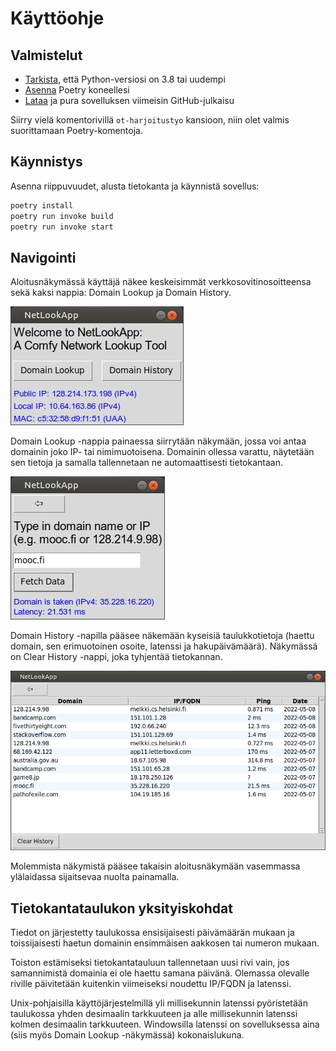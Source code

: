 # Käyttöohje

## Valmistelut

- [Tarkista](https://wiki.python.org/moin/BeginnersGuide/Download), että Python-versiosi on 3.8 tai uudempi
- [Asenna](https://python-poetry.org/docs/#installation) Poetry koneellesi
- [Lataa](https://github.com/weverhall/ot-harjoitustyo/releases/tag/final) ja pura sovelluksen viimeisin GitHub-julkaisu

Siirry vielä komentorivillä `ot-harjoitustyo` kansioon, niin olet valmis suorittamaan Poetry-komentoja.

## Käynnistys

Asenna riippuvuudet, alusta tietokanta ja käynnistä sovellus:

```bash
poetry install
poetry run invoke build
poetry run invoke start
```

## Navigointi

Aloitusnäkymässä käyttäjä näkee keskeisimmät verkkosovitinosoitteensa sekä kaksi nappia: Domain Lookup ja Domain History.

![Main View](https://raw.githubusercontent.com/weverhall/ot-harjoitustyo/master/dokumentaatio/kuvat/main.png "Main View")

Domain Lookup -nappia painaessa siirrytään näkymään, jossa voi antaa domainin joko IP- tai nimimuotoisena. Domainin ollessa varattu, näytetään sen tietoja ja samalla tallennetaan ne automaattisesti tietokantaan. 

![Domain Lookup](https://raw.githubusercontent.com/weverhall/ot-harjoitustyo/master/dokumentaatio/kuvat/lookup.png "Domain Lookup")

Domain History -napilla pääsee näkemään kyseisiä taulukkotietoja (haettu domain, sen erimuotoinen osoite, latenssi ja hakupäivämäärä). Näkymässä on Clear History -nappi, joka tyhjentää tietokannan.

![Domain History](https://raw.githubusercontent.com/weverhall/ot-harjoitustyo/master/dokumentaatio/kuvat/history.png "Domain History")

Molemmista näkymistä pääsee takaisin aloitusnäkymään vasemmassa ylälaidassa sijaitsevaa nuolta painamalla.

## Tietokantataulukon yksityiskohdat

Tiedot on järjestetty taulukossa ensisijaisesti päivämäärän mukaan ja toissijaisesti haetun domainin ensimmäisen aakkosen tai numeron mukaan.

Toiston estämiseksi tietokantatauluun tallennetaan uusi rivi vain, jos samannimistä domainia ei ole haettu samana päivänä. Olemassa olevalle riville päivitetään kuitenkin viimeiseksi noudettu IP/FQDN ja latenssi.

Unix-pohjaisilla käyttöjärjestelmillä yli millisekunnin latenssi pyöristetään taulukossa yhden desimaalin tarkkuuteen ja alle millisekunnin latenssi kolmen desimaalin tarkkuuteen. Windowsilla latenssi on sovelluksessa aina (siis myös Domain Lookup -näkymässä) kokonaislukuna.
